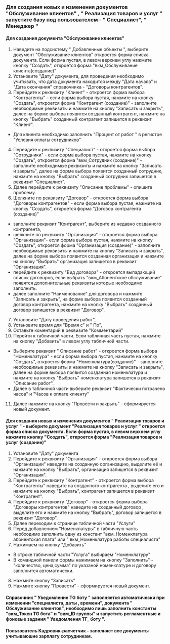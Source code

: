 ### Для создания новых и  изменения  документов "Обслуживание клиентов" , " Реализация товаров и услуг "  запустите базу под пользователем - " Специалист", " Менеджер "
   
  #### Для создания  документа "Обслуживание клиентов"  
1.  Наведите на подсистему " Добавленные объекты ", выберите документ "Обслуживание клиентов" откроется  форма списка документа. Если форма пустая, в левом верхнем углу нажмите кнопку "Создать", откроется форма "вкм_Обслуживание клиента(создание)"
2. Установите "Дату" документа, для проведения необходимо учитывать, что дата документа находится между "Дата начала" и "Дата окончания" справочника - "Договоры контрагентов".
3. Перейдите к реквизиту "Клиент"  - откроется форма выбора "Контрагенты" - если форма выбора пустая, нажмите на кнопку "Создать", откроется форма "Контрагент (создание)"  - заполните необходимые реквизиты и нажмите на кнопку "Записать и закрыть", далее на форме выбора появится созданный контрагент, нажмите на кнопку "Выбрать" созданный контрагент запишется в реквизит "Клиент".
  * Для клиента необходимо заполнить "Процент от работ " в регистре "Условия оплаты сотрудников"
4. Перейдите к реквизиту "Специалист" - откроется форма выбора "Сотрудники" - если форма выбора пустая, нажмите на кнопку "Создать", откроется форма "вкм_Сотрудник (создание)"  - заполните необходимые реквизиты и нажмите на кнопку "Записать и закрыть", далее на форме выбора появится созданный сотрудник, нажмите на кнопку "Выбрать" созданный сотрудник запишется в реквизит "Специалист". 
5. Далее перейдите к реквизиту "Описание проблемы" - опишите проблему.
6. Шелкните по реквизиту "Договор" -  откроется форма выбора "Договоры контрагентов" - если форма выбора пустая, нажмите на кнопку "Создать", откроется форма "Договор контрагента (создание)" 
 * заполните реквизит "Контрагент", выберите из недавно созданного контрагента,
 * шелкните по реквизиту  "Организация" -  откроется форма выбора "Организации"- если форма выбора пустая, нажмите на кнопку "Создать", откроется форма "Организация (создание)"  - заполните необходимые реквизиты и нажмите на кнопку "Записать и закрыть", далее на форме выбора появится созданная организация и нажмите на кнопку "Выбрать" организация запишется в реквизит "Организация". 
 * перейдите к реквизиту "Вид договора" - откроется выпадающий список договоров, если выбрать "вкм_Абонентское обслуживание"  появятся дополнительные реквизиты  которые необходимо заполнить. 
 * далее заполните "Наименование" для договора и нажмите "Записать и закрыть", на форме выбора появится созданный договор контрагента, нажмите на кнопку "Выбрать" созданный договор запишется в реквизит "Договор".
7. Установите "Дату проведения работ", 
8.  Установите время для "Время с" и " По",
9.  Оставьте коментарий в реквизите "Комментарий"
10. Перейти к табличной части. Если табличная часть пустая, нажмите на кнопку "Добавить" в левом углу табличной части. 
 * Выберите реквизит " Описание работ" - откроется форма выбора "Номенклатура" - если форма выбора пустая, нажмите на кнопку "Создать", откроется форма "Номенклатура(создание)"  - заполните необходимые реквизиты и нажмите на кнопку "Записать и закрыть", далее на форме выбора появится созданная номенклатура и нажмите на кнопку "Выбрать" номенклатура запишется в реквизит "Описание работ". 
 * Далее в табличной части выберите реквизит "Фактически потрачено часов" и "Часов к оплате клиенту"
11. Далее нажмите на кнопку "Провести и закрыть" - сформируется новый документ.

 #### Для создания новых и  изменения  документов " Реализация товаров и услуг " - выберите документ "Реализация товаров и услуг " откроется  форма списка документа. Если  форма пустая, в левом верхнем углу нажмите кнопку "Создать", откроется форма "Реализация товаров и услуг (создание)"
1. Установите "Дату" документа
2. Перейдите к реквизиту "Организация" - откроется форма выбора "Организации" наведите на созданную организацию,  выделите её и нажмите на кнопку "Выбрать", организация запишется в реквизит "Организация". 
3. Перейдите к реквизиту "Контрагент" - откроется форма выбора "Контрагенты" наведите на созданного контрагента ,  выделите его  и нажмите на кнопку "Выбрать", контрагент запишется в реквизит "Контрагент". 
4. Перейдите к реквизиту "Договор" - откроется форма выбора "Договоры контрагентов" наведите на созданный договор ,  выделите его  и нажмите на кнопку "Выбрать", договор  запишется в реквизит "Договор".
5. Далее переходим к странице табличной части "Услуги"
6. Перед добавлением "Номенклатуры" в табличную часть необходимо заполнить одну из констант "вкм_Номенклатура абонентская плата" или " вкм_Номенклатура  работы специалиста"
7. Нажимаем на кнопку "Добавить"
  * В строке табличной части "Услуга" выбираем "Номенклатуру"
  * В командной панели формы нажимаем на кнопку "Заполнить" - "количество, цена,сумма" по указаной номенклатуре  и договору заполнится автоматически.
8. Нажмите кнопку "Записать"
9. Нажмите кнопку "Провести" - сформируется новый документ.

#### Справочник " Уведомление TG боту " заполняется автоматически при изменении "специалиста, даты , времени",  документа " Обслуживание клиентов", необходимо лишь заполнить константы "вкм_Токен TG бота"  и  "вкм_ID группы" и запустить регламентные и фоновые задания " Уведомления ТГ_ боту ".
#### Пользователь Кадровик-расчетчик - заполняет все документы учитываюшие зарплату сотрудникам.